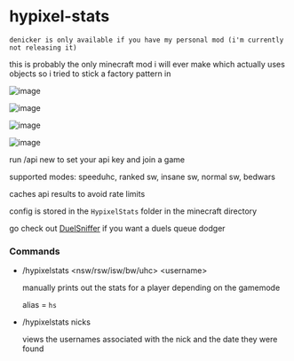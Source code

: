 # hypixel-stats

`denicker is only available if you have my personal mod (i'm currently not releasing it)`

this is probably the only minecraft mod i will ever make which actually uses objects so i tried to stick a factory pattern in

![image](https://user-images.githubusercontent.com/45801973/136713738-0835e4e3-5cae-4510-beb0-c59c79636723.png)

![image](https://user-images.githubusercontent.com/45801973/136708050-2afb3d42-d7af-4694-ac8c-010686478465.png)

![image](https://user-images.githubusercontent.com/45801973/136709135-eb59ede0-d0ea-45c5-a3a4-5beff0197009.png)


![image](https://user-images.githubusercontent.com/45801973/136708123-560f187e-5eb7-47b6-b128-98601c929330.png)



run /api new to set your api key and join a game

supported modes: speeduhc, ranked sw, insane sw, normal sw, bedwars

caches api results to avoid rate limits

config is stored in the `HypixelStats` folder in the minecraft directory

go check out [DuelSniffer](https://github.com/exejar/DuelSniffer) if you want a duels queue dodger

### Commands
- /hypixelstats <nsw/rsw/isw/bw/uhc> \<username\>

  manually prints out the stats for a player depending on the gamemode
  
  alias = `hs`
  
- /hypixelstats nicks <nick>
  
  views the usernames associated with the nick and the date they were found

